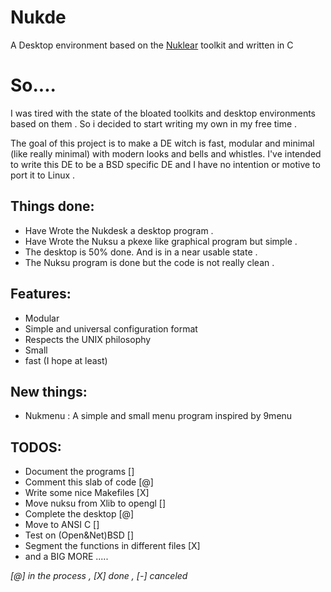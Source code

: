 # Nukde
A Desktop environment based on the [Nuklear](https://github.com/Immediate-Mode-UI/Nuklear) toolkit 
and written in C

# So....
I was tired with the state of the bloated toolkits and desktop environments based on them .
So i decided to start writing my own in my free time .

The goal of this project is to make a DE witch is fast, modular and minimal (like really minimal) with modern looks and bells and whistles. 
I've intended to write this DE to be a BSD specific DE and I have no intention or motive to port it to Linux .

## Things done:
+ Have Wrote the Nukdesk a desktop program .
+ Have Wrote the Nuksu a pkexe like graphical program but simple .
+ The desktop is 50% done. And is in a near usable state .
+ The Nuksu program is done but the code is not really clean .

## Features:
+ Modular
+ Simple and universal configuration format
+ Respects the UNIX philosophy
+ Small
+ fast (I hope at least)

## New things:
+ Nukmenu : A simple and small menu program inspired by 9menu


## TODOS:
+ Document the programs []
+ Comment this slab of code [@]
+ Write some nice Makefiles [X]
+ Move nuksu from Xlib to opengl [] 
+ Complete the desktop [@]
+ Move to ANSI C []
+ Test on (Open&Net)BSD []
+ Segment the functions in different files [X]
+ and a BIG MORE .....

_[@] in the process , [X] done , [-] canceled_

